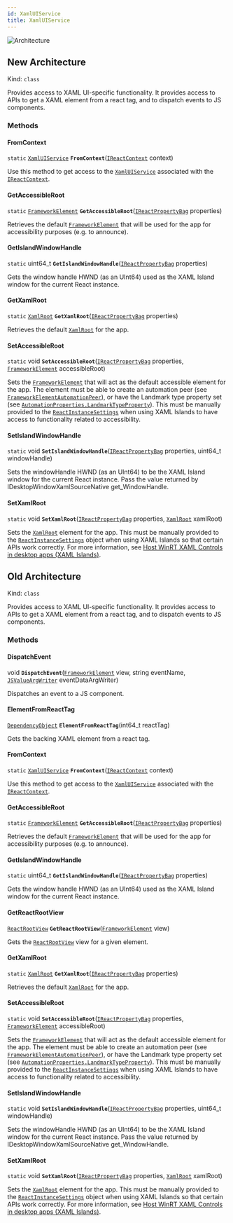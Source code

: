 ```yaml
---
id: XamlUIService
title: XamlUIService
---
```


![Architecture](https://img.shields.io/badge/architecture-new_&_old-green)

## New Architecture

Kind: `class`

Provides access to XAML UI-specific functionality. It provides access to APIs to get a XAML element from a react tag, and to dispatch events to JS components.

### Methods
#### FromContext
`static` [`XamlUIService`](XamlUIService) **`FromContext`**([`IReactContext`](IReactContext) context)

Use this method to get access to the [`XamlUIService`](XamlUIService) associated with the [`IReactContext`](IReactContext).

#### GetAccessibleRoot
`static` [`FrameworkElement`](https://learn.microsoft.com/windows/windows-app-sdk/api/winrt/Microsoft.UI.Xaml.FrameworkElement) **`GetAccessibleRoot`**([`IReactPropertyBag`](IReactPropertyBag) properties)

Retrieves the default [`FrameworkElement`](https://learn.microsoft.com/uwp/api/Windows.UI.Xaml.FrameworkElement) that will be used for the app for accessibility purposes (e.g. to announce).

#### GetIslandWindowHandle
`static` uint64_t **`GetIslandWindowHandle`**([`IReactPropertyBag`](IReactPropertyBag) properties)

Gets the window handle HWND (as an UInt64) used as the XAML Island window for the current React instance.

#### GetXamlRoot
`static` [`XamlRoot`](https://learn.microsoft.com/windows/windows-app-sdk/api/winrt/Microsoft.UI.Xaml.XamlRoot) **`GetXamlRoot`**([`IReactPropertyBag`](IReactPropertyBag) properties)

Retrieves the default [`XamlRoot`](https://learn.microsoft.com/uwp/api/Windows.UI.Xaml.XamlRoot) for the app.

#### SetAccessibleRoot
`static` void **`SetAccessibleRoot`**([`IReactPropertyBag`](IReactPropertyBag) properties, [`FrameworkElement`](https://learn.microsoft.com/windows/windows-app-sdk/api/winrt/Microsoft.UI.Xaml.FrameworkElement) accessibleRoot)

Sets the [`FrameworkElement`](https://learn.microsoft.com/uwp/api/Windows.UI.Xaml.FrameworkElement) that will act as the default accessible element for the app. The element must be able to create an automation peer (see [`FrameworkElementAutomationPeer`](https://learn.microsoft.com/uwp/api/Windows.UI.Xaml.Automation.Peers.FrameworkElementAutomationPeer)), or have the Landmark type property set (see [`AutomationProperties.LandmarkTypeProperty`](https://learn.microsoft.com/uwp/api/Windows.UI.Xaml.Automation.AutomationProperties.LandmarkTypeProperty)).
This must be manually provided to the [`ReactInstanceSettings`](ReactInstanceSettings) when using XAML Islands to have access to functionality related to accessibility.

#### SetIslandWindowHandle
`static` void **`SetIslandWindowHandle`**([`IReactPropertyBag`](IReactPropertyBag) properties, uint64_t windowHandle)

Sets the windowHandle HWND (as an UInt64) to be the XAML Island window for the current React instance.
Pass the value returned by IDesktopWindowXamlSourceNative get_WindowHandle.

#### SetXamlRoot
`static` void **`SetXamlRoot`**([`IReactPropertyBag`](IReactPropertyBag) properties, [`XamlRoot`](https://learn.microsoft.com/windows/windows-app-sdk/api/winrt/Microsoft.UI.Xaml.XamlRoot) xamlRoot)

Sets the [`XamlRoot`](https://learn.microsoft.com/uwp/api/Windows.UI.Xaml.XamlRoot) element for the app. This must be manually provided to the [`ReactInstanceSettings`](ReactInstanceSettings) object when using XAML Islands so that certain APIs work correctly.
For more information, see [Host WinRT XAML Controls in desktop apps (XAML Islands)](https://docs.microsoft.com/windows/apps/desktop/modernize/xaml-islands).

## Old Architecture

Kind: `class`

Provides access to XAML UI-specific functionality. It provides access to APIs to get a XAML element from a react tag, and to dispatch events to JS components.

### Methods
#### DispatchEvent
void **`DispatchEvent`**([`FrameworkElement`](https://learn.microsoft.com/uwp/api/Windows.UI.Xaml.FrameworkElement) view, string eventName, [`JSValueArgWriter`](JSValueArgWriter) eventDataArgWriter)

Dispatches an event to a JS component.

#### ElementFromReactTag
[`DependencyObject`](https://learn.microsoft.com/uwp/api/Windows.UI.Xaml.DependencyObject) **`ElementFromReactTag`**(int64_t reactTag)

Gets the backing XAML element from a react tag.

#### FromContext
`static` [`XamlUIService`](XamlUIService) **`FromContext`**([`IReactContext`](IReactContext) context)

Use this method to get access to the [`XamlUIService`](XamlUIService) associated with the [`IReactContext`](IReactContext).

#### GetAccessibleRoot
`static` [`FrameworkElement`](https://learn.microsoft.com/uwp/api/Windows.UI.Xaml.FrameworkElement) **`GetAccessibleRoot`**([`IReactPropertyBag`](IReactPropertyBag) properties)

Retrieves the default [`FrameworkElement`](https://learn.microsoft.com/uwp/api/Windows.UI.Xaml.FrameworkElement) that will be used for the app for accessibility purposes (e.g. to announce).

#### GetIslandWindowHandle
`static` uint64_t **`GetIslandWindowHandle`**([`IReactPropertyBag`](IReactPropertyBag) properties)

Gets the window handle HWND (as an UInt64) used as the XAML Island window for the current React instance.

#### GetReactRootView
[`ReactRootView`](ReactRootView) **`GetReactRootView`**([`FrameworkElement`](https://learn.microsoft.com/uwp/api/Windows.UI.Xaml.FrameworkElement) view)

Gets the [`ReactRootView`](ReactRootView) view for a given element.

#### GetXamlRoot
`static` [`XamlRoot`](https://learn.microsoft.com/uwp/api/Windows.UI.Xaml.XamlRoot) **`GetXamlRoot`**([`IReactPropertyBag`](IReactPropertyBag) properties)

Retrieves the default [`XamlRoot`](https://learn.microsoft.com/uwp/api/Windows.UI.Xaml.XamlRoot) for the app.

#### SetAccessibleRoot
`static` void **`SetAccessibleRoot`**([`IReactPropertyBag`](IReactPropertyBag) properties, [`FrameworkElement`](https://learn.microsoft.com/uwp/api/Windows.UI.Xaml.FrameworkElement) accessibleRoot)

Sets the [`FrameworkElement`](https://learn.microsoft.com/uwp/api/Windows.UI.Xaml.FrameworkElement) that will act as the default accessible element for the app. The element must be able to create an automation peer (see [`FrameworkElementAutomationPeer`](https://learn.microsoft.com/uwp/api/Windows.UI.Xaml.Automation.Peers.FrameworkElementAutomationPeer)), or have the Landmark type property set (see [`AutomationProperties.LandmarkTypeProperty`](https://learn.microsoft.com/uwp/api/Windows.UI.Xaml.Automation.AutomationProperties.LandmarkTypeProperty)).
This must be manually provided to the [`ReactInstanceSettings`](ReactInstanceSettings) when using XAML Islands to have access to functionality related to accessibility.

#### SetIslandWindowHandle
`static` void **`SetIslandWindowHandle`**([`IReactPropertyBag`](IReactPropertyBag) properties, uint64_t windowHandle)

Sets the windowHandle HWND (as an UInt64) to be the XAML Island window for the current React instance.
Pass the value returned by IDesktopWindowXamlSourceNative get_WindowHandle.

#### SetXamlRoot
`static` void **`SetXamlRoot`**([`IReactPropertyBag`](IReactPropertyBag) properties, [`XamlRoot`](https://learn.microsoft.com/uwp/api/Windows.UI.Xaml.XamlRoot) xamlRoot)

Sets the [`XamlRoot`](https://learn.microsoft.com/uwp/api/Windows.UI.Xaml.XamlRoot) element for the app. This must be manually provided to the [`ReactInstanceSettings`](ReactInstanceSettings) object when using XAML Islands so that certain APIs work correctly.
For more information, see [Host WinRT XAML Controls in desktop apps (XAML Islands)](https://docs.microsoft.com/windows/apps/desktop/modernize/xaml-islands).
